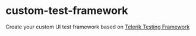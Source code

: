 custom-test-framework
=====================

Create your custom UI test framework based on <a href="http://www.telerik.com/teststudio/testing-framework" target="_blank">Telerik Testing Framework</a>

